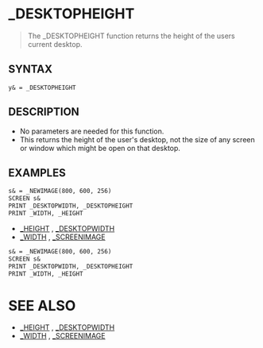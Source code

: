 # _DESKTOPHEIGHT
> The _DESKTOPHEIGHT function returns the height of the users current desktop.

## SYNTAX
`y& = _DESKTOPHEIGHT`

## DESCRIPTION
* No parameters are needed for this function.
* This returns the height of the user's desktop, not the size of any screen or window which might be open on that desktop.


## EXAMPLES

```vb
s& = _NEWIMAGE(800, 600, 256)
SCREEN s&
PRINT _DESKTOPWIDTH, _DESKTOPHEIGHT
PRINT _WIDTH, _HEIGHT
```

* [_HEIGHT](_HEIGHT.md) , [_DESKTOPWIDTH](_DESKTOPWIDTH.md)
* [_WIDTH](_WIDTH.md) , [_SCREENIMAGE](_SCREENIMAGE.md)

```vb
s& = _NEWIMAGE(800, 600, 256)
SCREEN s&
PRINT _DESKTOPWIDTH, _DESKTOPHEIGHT
PRINT _WIDTH, _HEIGHT
```



# SEE ALSO
* [_HEIGHT](_HEIGHT.md) , [_DESKTOPWIDTH](_DESKTOPWIDTH.md)
* [_WIDTH](_WIDTH.md) , [_SCREENIMAGE](_SCREENIMAGE.md)

